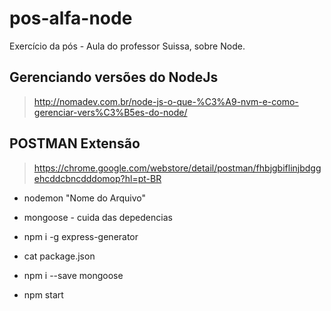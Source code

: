 # pos-alfa-node
Exercício da pós - Aula do professor Suissa, sobre Node.

## Gerenciando versões do NodeJs
> http://nomadev.com.br/node-js-o-que-%C3%A9-nvm-e-como-gerenciar-vers%C3%B5es-do-node/

## POSTMAN Extensão

> https://chrome.google.com/webstore/detail/postman/fhbjgbiflinjbdggehcddcbncdddomop?hl=pt-BR


* nodemon "Nome do Arquivo"
* mongoose - cuida das depedencias
* npm i -g express-generator

* cat package.json
* npm i --save mongoose
* npm start

